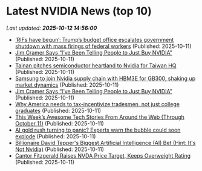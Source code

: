 # Latest NVIDIA News (top 10)
_Last updated: **2025-10-12 14:56:00**_

- [‘RIFs have begun’: Trump’s budget office escalates government shutdown with mass firings of federal workers](https://fortune.com/2025/10/11/mass-firings-federal-workers-government-shutdown-trump-vought/) (Published: 2025-10-11)
- [Jim Cramer Says “I’ve Been Telling People to Just Buy NVIDIA”](https://biztoc.com/x/b46256294b034521) (Published: 2025-10-11)
- [Tainan pitches semiconductor heartland to Nvidia for Taiwan HQ](https://www.digitimes.com/news/a20251009PD235/nvidia-taiwan-investment-taipei-government.html) (Published: 2025-10-11)
- [Samsung to join Nvidia supply chain with HBM3E for GB300, shaking up market dynamics](https://www.digitimes.com/news/a20251009PD238/nvidia-samsung-hbm3e-market-supply-chain.html) (Published: 2025-10-11)
- [Jim Cramer Says “I’ve Been Telling People to Just Buy NVIDIA”](https://finance.yahoo.com/news/jim-cramer-says-ve-telling-140316411.html) (Published: 2025-10-11)
- [Why America needs to tax-incentivize tradesmen, not just college graduates](https://www.foxnews.com/opinion/why-america-needs-tax-incentivize-tradesmen-not-just-college-graduates) (Published: 2025-10-11)
- [This Week’s Awesome Tech Stories From Around the Web (Through October 11)](https://singularityhub.com/2025/10/11/this-weeks-awesome-tech-stories-from-around-the-web-through-october-11/) (Published: 2025-10-11)
- [AI gold rush turning to panic? Experts warn the bubble could soon explode](https://economictimes.indiatimes.com/news/international/us/ai-gold-rush-turning-to-panic-experts-warn-the-bubble-could-soon-explode/articleshow/124479731.cms) (Published: 2025-10-11)
- [Billionaire David Tepper's Biggest Artificial Intelligence (AI) Bet (Hint: It's Not Nvidia)](https://biztoc.com/x/58eabe1e6a3f434e) (Published: 2025-10-11)
- [Cantor Fitzgerald Raises NVDA Price Target, Keeps Overweight Rating](https://biztoc.com/x/f941e977b2520e59) (Published: 2025-10-11)
